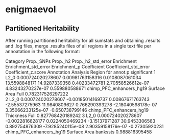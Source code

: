 # enigmaevol

## Partitioned Heritability

After running partitioned heritability for all sumstats and obtaining .results and .log files, merge .results files of all regions in a single text file per annoatation in the following format:

Category        Prop._SNPs      Prop._h2        Prop._h2_std_error      Enrichment      Enrichment_std_error    Enrichment_p    Coefficient     Coefficient_std_error   Coefficient_z.score     Annotation      Analysis        Region  fdr     annot.p significant
1       L2_0    0.000724020278607       0.00981763158316        0.0108087061034 13.5598848171   14.9287339358   0.40233472781   2.70558526612e-07       4.83243270237e-07       0.559880588671  chimp_PFC_enhancers_hg19        Surface Area    Full    0.782317526297222       
2       L2_0    0.000724020278607       -0.00185014169737       0.00867671763743        -2.55537275963  11.9840809627   0.766290393278  -2.18040598178e-07      3.35066233125e-07       -0.650738799146 chimp_PFC_enhancers_hg19        Thickness       Full    0.827768420189242
3       L2_0    0.000724020278607       -0.0022816628177        0.0224050469234 -3.15137971287  30.9453306563   0.892754876309  -7.9285240115e-08       2.90359158176e-07       -0.27305920231  chimp_PFC_enhancers_hg19        Surface Area    bankssts        0.988816395458
